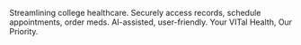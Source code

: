 Streamlining college healthcare. Securely access records, schedule appointments, order meds. AI-assisted, user-friendly. Your VITal Health, Our Priority.
